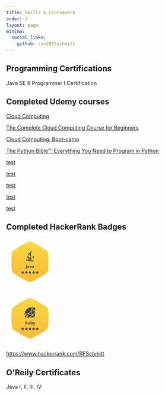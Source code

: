```yaml
---
title: Skills & Coursework
order: 3
layout: page
minima:
  social_links:
    github: ron2015schmitt
---
```


## Programming Certifications

Java SE 8 Programmer I Certification

## Completed Udemy courses

[Cloud Computing](https://www.udemy.com/certificate/UC-d1cf42d6-675b-46af-8d67-9ca13ad9c5c9/)

[The Complete Cloud Computing Course for Beginners](https://www.udemy.com/certificate/UC-109bcc21-d55c-4e1a-9464-f7cf2899d3dc/)

[Cloud Computing: Boot-camp](https://www.udemy.com/certificate/UC-887f8b61-5b6d-4f6e-9291-13a29d54d139/)

[The Python Bible™: Everything You Need to Program in Python](https://www.udemy.com/certificate/UC-BR25BQCZ/)

[test](https://www.udemy.com/course/wsl-2-docker-and-windows-terminal/)

[test](https://www.udemy.com/certificate/UC-0HNCZ86M/)

[test](https://www.udemy.com/certificate/UC-P7259FG1/)

[test](https://www.udemy.com/certificate/UC-UWLDAF27/)

[test](https://www.udemy.com/certificate/UC-UQ9XZ81L/)

## Completed HackerRank Badges

![Java](/images/HackerRank-Java.JPG)

![Ruby](/images/HackerRank-Ruby.JPG)

https://www.hackerrank.com/RFSchmitt

## O'Reily Certificates

Java I, II, III, IV